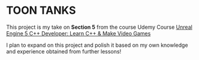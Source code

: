 # TOON TANKS

This project is my take on **Section 5** from the course Udemy Course [Unreal Engine 5 C++ Developer: Learn C++ & Make Video Games
](https://www.udemy.com/course/unrealcourse/)

I plan to expand on this project and polish it based on my own knowledge and experience obtained from further lessons!
